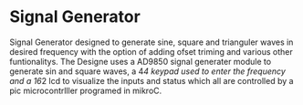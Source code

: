  # Signal Generator

Signal Generator designed to generate sine, square and trianguler waves in desired frequency with the option of adding ofset triming and various other funtionalitys. The Designe uses a AD9850 signal generater module to generate sin and square waves, a 4*4 keypad used to enter the frequency and a 16*2 lcd to visualize the inputs and status which all are controlled by a pic microcontrlller programed in mikroC.
